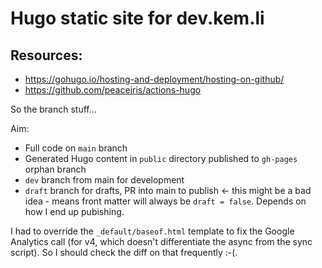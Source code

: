 # Hugo static site for dev.kem.li

## Resources:

* https://gohugo.io/hosting-and-deployment/hosting-on-github/
* https://github.com/peaceiris/actions-hugo


So the branch stuff...

Aim:

* Full code on `main` branch
* Generated Hugo content in `public` directory published to `gh-pages` orphan branch
* `dev` branch from main for development
* `draft` branch for drafts, PR into main to publish <- this might be a bad idea - means front matter will always be `draft = false`. Depends on how I end up pubishing. 

I had to override the `_default/baseof.html` template to fix the Google Analytics call (for v4, which doesn't differentiate the async from the sync script). So I should check the diff on that frequently :-(.